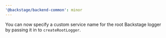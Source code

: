 ```yaml
---
'@backstage/backend-common': minor
---
```


You can now specify a custom service name for the root Backstage logger by passing it in to `createRootLogger`.
